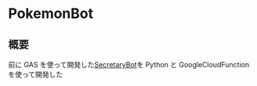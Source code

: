 # PokemonBot

## 概要

前に GAS を使って開発した[SecretaryBot](https://github.com/Sarada1101/SecretaryBot)を Python と GoogleCloudFunction を使って開発した
